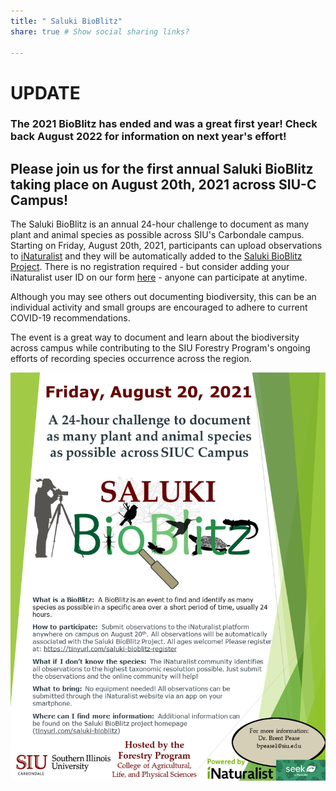 ```yaml
---
title: " Saluki BioBlitz"
share: true # Show social sharing links?

---
```


# UPDATE
### The 2021 BioBlitz has ended and was a great first year! Check back August 2022 for information on next year's effort!

## Please join us for the first annual Saluki BioBlitz taking place on August 20th, 2021 across SIU-C Campus!     

The Saluki BioBlitz is an annual 24-hour challenge to document as many plant and animal species as possible across SIU's Carbondale campus. Starting on Friday, August 20th, 2021, participants can upload observations to [iNaturalist](https://www.inaturalist.org) and they will be automatically added to the [Saluki BioBlitz Project](https://www.inaturalist.org/projects/southern-illinois-university-saluki-bioblitz). There is no registration required - but consider adding your iNaturalist user ID on our form [here](https://tinyurl.com/saluki-bioblitz-register) - anyone can participate at anytime.     

Although you may see others out documenting biodiversity, this can be an individual activity and small groups are encouraged to adhere to current COVID-19 recommendations.    

The event is a great way to document and learn about the biodiversity across campus while contributing to the SIU Forestry Program's ongoing efforts of recording species occurrence across the region.

![Saluki BioBlitz Flyer](flyer.png)    

